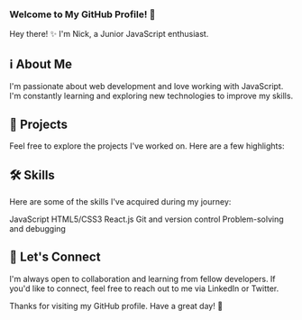 ### Welcome to My GitHub Profile! 👋

Hey there! ✨ I'm Nick, a Junior JavaScript enthusiast.

## ℹ️ About Me

I'm passionate about web development and love working with JavaScript. I'm constantly learning and exploring new technologies to improve my skills.

## 🚀 Projects

Feel free to explore the projects I've worked on. Here are a few highlights:


## 🛠️ Skills

Here are some of the skills I've acquired during my journey:

JavaScript
HTML5/CSS3
React.js
Git and version control
Problem-solving and debugging

## 🤝 Let's Connect

I'm always open to collaboration and learning from fellow developers. If you'd like to connect, feel free to reach out to me via LinkedIn or Twitter.

Thanks for visiting my GitHub profile. Have a great day! 🌟
